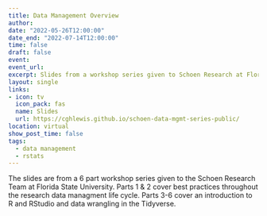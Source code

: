 ```yaml
---
title: Data Management Overview
author: 
date: "2022-05-26T12:00:00"
date_end: "2022-07-14T12:00:00"
time: false
draft: false
event: 
event_url: 
excerpt: Slides from a workshop series given to Schoen Research at Florida State University on data management and data wrangling in R.
layout: single
links:
- icon: tv
  icon_pack: fas
  name: Slides
  url: https://cghlewis.github.io/schoen-data-mgmt-series-public/
location: virtual
show_post_time: false
tags:
  - data management
  - rstats
---
```


The slides are from a 6 part workshop series given to the Schoen Research Team at Florida State University. Parts 1 & 2 cover best practices throughout the research data managment life cycle. Parts 3-6 cover an introduction to R and RStudio and data wrangling in the Tidyverse.